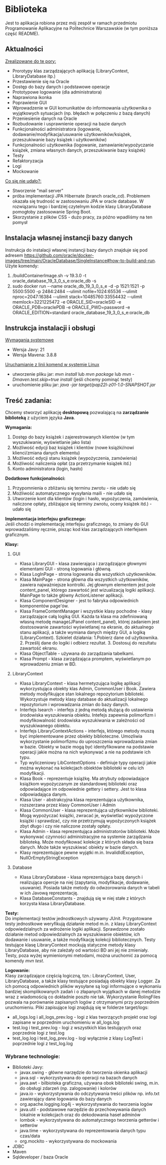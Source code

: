 # Biblioteka

Jest to aplikacja robiona przez mój zespół w ramach przedmiotu Programowanie Aplikacyjne na Politechnice Warszawskie (w tym poniższa część README).

## Aktualności

<ins>Zrealizowane do te pory:</ins>

- Prorotypy klas zarządzających aplikacją (LibraryContext, LibraryDatabase itp.)
- Przestawienie się na Oracle
- Dostęp do bazy danych i podstawowe operacje
- Prototypowe logowanie (dla administratora)
- Naprawiona ikonka
- Poprawienie GUI
- Wprowadzenie w GUI komunikatów do informowania użytkownika o wyjątkowych sytuacjach (np. błędach w połączeniu z bazą danych)
- Przeniesienie danych na Oracle
- Rozbudowanie i usprawnienie operacji na bazie danych
- Funkcjonalności administratora (logowanie, dodawanie/modyfikacja/usuwanie użytkowników/książek, przeszukiwanie bazy książek i użytkowników)
- Funkcjonalności użytkownika (logowanie, zamawianie/wypożyczanie książek, zmiana własnych danych, przeszukiwanie bazy książek)
- Testy
- Refaktoryzacja
- Logi
- Mockowanie

<ins>Co się nie udało?:</ins>

- Stworzenie "mail server"
- próba implementacji JPA Hibernate (branch oracle_cd). Problemem okazała się trudność w zastosowaniu JPA w oracle database. W rozwiązaniu tego i bardziej czytelnym kodzie klasy LibraryDatabase pomogłoby zastosowanie Spring Boot.
- Skorzystanie z plików CSS - dużo pracy, za późno wpadliśmy na ten pomysł

## Instalacja własnej instancji bazy danych

Instrukcja do instalacji własnej instancji bazy danych znajduje się pod adresem https://github.com/oracle/docker-images/tree/main/OracleDatabase/SingleInstance#how-to-build-and-run. Użyte komendy:

1. /buildContainerImage.sh -v 19.3.0 -t oracle_database_19_3_0_s_e:oracle_db -s
2. sudo docker run --name oracle_db_19_3_0_s_e -d -p 1521:1521 -p 5500:5500 -p 2484:2484 --ulimit nofile=1024:65536 --ulimit nproc=2047:16384 --ulimit stack=10485760:33554432 --ulimit memlock=3221225472 -e ORACLE_SID=oracleSID -e ORACLE_PDB=oraclePDB -e ORACLE_PWD=password -e ORACLE_EDITION=standard oracle_database_19_3_0_s_e:oracle_db

## Instrukcja instalacji i obsługi

<ins>Wymagania systemowe</ins>

- Wersja Javy: 21
- Wersja Mavena: 3.8.8

<ins>Uruchamianie z linii komend w systemie Linux</ins>

- utworzenie pliku jar: _mvn install_ lub _mvn package_ lub _mvn -Dmaven.test.skip=true install_ (jeśli chcemy pominąć testy)
- uruchomienie pliku jar: _java -jar target/pap22l-z01-1.0-SNAPSHOT.jar_

## Treść zadania:

Chcemy stworzyć aplikację **desktopową** pozwalającą na **zarządzanie biblioteką** z użyciem języka **Java**.

**Wymagania:**

1. Dostęp do bazy książek i zajerestrowanych klientów (w tym wyszukiwanie, wyświetlanie jako lista)
2. Możliwość edycji baz książek i klientów (nowe książki/nowi klienci/zmiana danych elementu)
3. Możliwość edycji stanu książek (wypożyczenia, zamówienia)
4. Możliwość naliczenia opłat (za przetrzymanie książek itd.)
5. Konto administratora (login, hasło)

**Dodatkowe funkcjonalności:**

1. Przypomnienia o zbliżaniu się terminu zwrotu - nie udało się
2. Możliwość automatycznego wysyłania maili - nie udało się
3. Utworzenie kont dla klientów (login i hasło, wypożyczenia, zamówienia, naliczone opłaty, zbliżające się terminy zwrotu, oceny książek itd.) - udało się

**Implementacja interfejsu graficznego:**  
Jeśli chodzi o implementację interfejsu graficznego, to zmiany do GUI wprowadzaliśmy ręcznie, pisząc kod klas zarządzających interfejsem graficznym.

**Klasy:**

1. GUI

   - Klasa LibraryGUI - klasa zawierająca i zarządzające głownymi elementami GUI - stroną logowania i główną.
   - Klasa LogInPage - strona logowania dla wszystkich użytkowników.
   - Klasa MainPage - strona główna dla wszystkich użytkowników, zawiera najważniejsze kontrolki. Jej głownym elementem jest pole content_panel, którego zawartość jest wizualizacją logiki aplikacji. MainPage to także główny ActionListener aplikacji.
   - Klasa ComponentDesigner - jest to fabryka odpowiednich komponentów page'ów.
   - Klasa FrameContentManager i wszystkie klasy pochodne - klasy zarządzające całą logiką GUI. Każda ta klasa ma zdefiniowaną własną metodę manage(JPanel content_panel), której zadaniem jest dostosowanie zawartości wyświetlanej na ekranie, do aktualnego stanu aplikacji, a także wymiana danych między GUI, a logiką (LibraryContext). Szkielet działania: 1.Pobierz dane od użytkownika. 2. Prześlij dane do logiki i odbierz rezultat. 3. Dostosuj do rezultatu zawartość ekranu.
   - Klasa ObjectTable - używana do zarządzania tabelkami.
   - Klasa Prompt - klasa zarządzająca promptem, wyświetlanym po wprowadzeniu zmian w BD.

2. LibraryContext

   - Klasa LibraryContext - klasa hermetyzująca logikę aplikacji wykorzystująca obiekty klas Admin, CommonUser i Book. Zawiera metody modyfikujące stan lokalnego repozytorium biblioteki. Wykorzystuje metody klasy database do aktualizacji lokalnego repozytorium i wprowadzania zmian do bazy danych.
   - Interfejs Isearch - interfejs z jedną metodą służącą do ustawienia środowiska wyszukiwania obiektu. Intefejs zapewnia polimorfizm i modyfikowalność środowiska wyszukiwania w zależności od wyszukiwanego obiektu.
   - Interfejs LibraryContextActions - interfejs, którego metody muszą być implementowane przez obiekty biblioteczne. Umozliwia wykorzystanie polimorfizmu do uproszczenia wprowadzania zmian w bazie. Obiekty w bazie mogą być identyfikowane na podstawie operacji jakie można na nich wykonywać a nie na podstawie ich typu.
   - Typ wyliczeniowy LibContextOptions - definiuje typy operacji jakie można wykonać na kolekcjach obiektów biblioteki w celu ich modyfikacji.
   - Klasa Book - reprezentuje książkę. Ma atrybuty odpowiadające książkom wypożyczanym ze standardowej biblioteki oraz odpowiadające im odpowiednie gettery i settery. Jest to klasa odpowiadająca danym.
   - Klasa User - abstrakcyjna klasa reprezentująca użytkownika, rozszerzana przez klasy CommonUser i Admin
   - Klasa CommonUser - klasa reprezentująca użytkowników biblioteki. Mogą wypożyczać książki, zwracać je, wyświetlać wypożyczone książki i sprawdzać, czy nie przetrzymują wypożyczonych książek zbyt długo i czy nie naliczone zostały opłaty.
   - Klasa Admin - klasa reprezentująca administratorów biblioteki. Może wykonywać czynności administracyjne na systemie zarządzania biblioteką. Może modyfikować kolekcje z których składa się baza danych. Może także wyszukiwać obiekty w bazie danych.
   - Klasy reprezentujące pewne wyjątki m.in. InvalidIdException, NullOrEmptyStringException

3. Database
   - Klasa LibraryDatabase - klasa reprezentująca bazę danych i realizująca opercje na niej (zapytania, modyfikacje, dodawanie, usuwanie). Posiada także metody do odwzorowania danych w tabeli w ich Javową reprezentację.
   - Klasa DatabaseConstants - znajdują się w niej stałe z których korzysta klasa LibraryDatabase.

**Testy:**  
Do implementacji testów jednostkowych używamy JUnit.
Przygotowane testy jednostkowe weryfikują działanie metod m.in. z klasy LibraryContext odpowiedzialnych za wdrożenie logiki aplikacji. Sprawdzone zostało działanie metod odpowiedzialnych za wyszukiwanie obiektów, ich dodawanie i usuwanie, a także modyfikację kolekcji bibliotecznych.
Testy testujące klasę LibraryContext mockują statyczne metody klasy LibraryDatabase, aby nie zależały od wartości BD ani jej nie zmieniały. Testy, poza wyżej wymienionymi metodami, można uruchomić za pomocą komendy _mvn test_.

**Logowanie:**  
Klasy zarządzające częścią logiczną, tzn.: LibraryContext, User, LibraryDatabase, a także klasy testujące posiadają obiekty klasy Logger. Za ich pomocą odpowiednich plików wysyłane są logi informujące o wykonaniu bardziej skomplikowanych zadań i o złapanych wyjątkach
w danej metodzie wraz z wiadomością co dokładnie poszło nie tak. Wykorzystanie RolingFiles pozwala na porównanie zapisanych logów z otrzymanymi przy poprzednim uruchomieniu. Pliki zapisujące logi znajdują się w folderze target/logs:

- all_logs.log i all_logs_prev.log - logi z klas tworzących projekt oraz logi zapisane w poprzednim uruchomieniu w all_logs.log
- test.log i test_prev.log - logi z wszystkich klas testujących oraz poprzednie logi z test.log
- test_log.log i test_log_prev.log - logi wyłącznie z klasy LogTest i poprzednie logi z test_log.log

### Wybrane technologie:

- Biblioteki Javy:
  - javax.swing - główne narzędzie do tworzenia okienka aplikacji
  - java.sql - wykorzystywana do operacji na bazach danych
  - java.awt - bilbioteka graficzna, używana obok biblioteki swing, m.in. do obsługi zdarzeń (np. zalogowanie) i kolorów
  - java.io - wykorzystywania do odczytywania treści plików np. info.txt zawierający dane logowania do bazy danych
  - org.apache.logging.log4j - wykorzystywania do tworzenia logów
  - java.util - podstawowe narzędzie do przechowywania danych lokalnie w kolekcjach oraz do dekodowania haseł adminów
  - lombok - wykorzystywana do automatycznego tworzenia getterów i setterów
  - java.time - wykorzystywana do reprezentowania danych typu czas/data
  - org.mockito - wykorzystywana do mockowania
- JDBC
- Maven
- Sqldeveloper / baza Oracle
